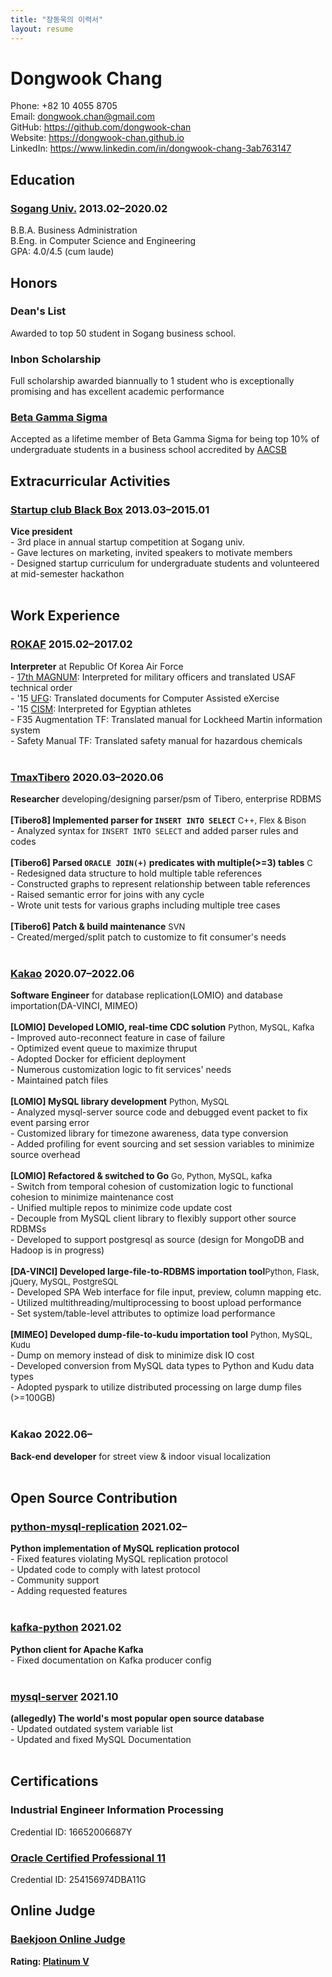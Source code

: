 ```yaml
---
title: "장동욱의 이력서"
layout: resume
---
```


# Dongwook Chang

Phone: +82 10 4055 8705  
Email: <dongwook.chan@gmail.com>  
GitHub: <https://github.com/dongwook-chan>  
Website: <https://dongwook-chan.github.io>  
LinkedIn: <https://www.linkedin.com/in/dongwook-chang-3ab763147>  

## Education

### **[Sogang Univ.](https://wwwe.sogang.ac.kr/wwwe/index_new.html)** <span>2013.02&ndash;2020.02</span>

B.B.A. Business Administration  
B.Eng. in Computer Science and Engineering  
GPA: 4.0/4.5 (cum laude)

## Honors
### **Dean's List**
Awarded to top 50 student in Sogang business school.

### **Inbon Scholarship**
Full scholarship awarded biannually to 1 student who is exceptionally promising and has excellent academic performance 

### **[Beta Gamma Sigma](https://www.betagammasigma.org/about/what-is-bgs)**
Accepted as a lifetime member of Beta Gamma Sigma for being top 10% of undergraduate students in a business school accredited by [AACSB](https://www.betagammasigma.org/mainsitedev/about/affiliations/about-affiliations-aacsb?utm_source=Landing%20Page&utm_medium=Link&utm_campaign=BGS%20Branding&utm_content=AACSB)
<br>
## Extracurricular Activities
### **[Startup club Black Box](https://www.facebook.com/iblackbox/)** <span>2013.03&ndash;2015.01</span>
**Vice president**    
    - 3rd place in annual startup competition at Sogang univ.    
    - Gave lectures on marketing, invited speakers to motivate members    
    - Designed startup curriculum for undergraduate students and volunteered at mid-semester hackathon  
<br>
## Work Experience
### **[ROKAF](https://rokaf.airforce.mil.kr/airforce/398/subview.do)** <span>2015.02&ndash;2017.02</span>  
**Interpreter** at Republic Of Korea Air Force  
    - [17th MAGNUM](https://www.globalsecurity.org/military/facility/cheongju.htm): Interpreted for military officers and translated USAF technical order  
    - '15 [UFG](https://en.wikipedia.org/wiki/Ulchi-Freedom_Guardian): Translated documents for Computer Assisted eXercise  
    - '15 [CISM](https://en.wikipedia.org/wiki/Military_World_Games): Interpreted for Egyptian athletes   
    - F35 Augmentation TF: Translated manual for Lockheed Martin information system  
    - Safety Manual TF: Translated safety manual for hazardous chemicals  
<br>
### **[TmaxTibero](http://www.tmaxsoft.com/products/tibero/)** <span>2020.03&ndash;2020.06</span>
**Researcher** developing/designing parser/psm of Tibero, enterprise RDBMS  
<br>
**[Tibero8] Implemented parser for `INSERT INTO SELECT`** <font size="2">C++, Flex & Bison</font>  
    - Analyzed syntax for `INSERT INTO SELECT` and added parser rules and codes  
<br>
**[Tibero6] Parsed `ORACLE JOIN(+)` predicates with multiple(>=3) tables** <font size="2">C</font>  
    - Redesigned data structure to hold multiple table references    
    - Constructed graphs to represent relationship between table references  
    - Raised semantic error for joins with any cycle  
    - Wrote unit tests for various graphs including multiple tree cases  
<br>
**[Tibero6] Patch & build maintenance** <font size="2">SVN</font>  
    - Created/merged/split patch to customize to fit consumer's needs  
<br>
### **[Kakao](https://www.kakaocorp.com/page/?lang=en)** <span>2020.07&ndash;2022.06</span>
**Software Engineer** for database replication(LOMIO) and database importation(DA-VINCI, MIMEO)  
<br>
**[LOMIO] Developed LOMIO, real-time CDC solution** <font size="2">Python, MySQL, Kafka</font>  
    - Improved auto-reconnect feature in case of failure    
    - Optimized event queue to maximize thruput  
    - Adopted Docker for efficient deployment  
    - Numerous customization logic to fit services' needs  
    - Maintained patch files  
<br>
**[LOMIO] MySQL library development** <font size="2">Python, MySQL</font>  
    - Analyzed mysql-server source code and debugged event packet to fix event parsing error   
    - Customized library for timezone awareness, data type conversion  
    - Added profiling for event sourcing and set session variables to minimize source overhead    
<br>
**[LOMIO] Refactored & switched to Go** <font size="2">Go, Python, MySQL, kafka</font>  
    - Switch from temporal cohesion of customization logic to functional cohesion to minimize maintenance cost  
    - Unified multiple repos to minimize code update cost    
    - Decouple from MySQL client library to flexibly support other source RDBMSs  
    - Developed to support postgresql as source (design for MongoDB and Hadoop is in progress)  
<br>
**[DA-VINCI] Developed large-file-to-RDBMS importation tool**<font size="2">Python, Flask, jQuery, MySQL, PostgreSQL</font>  
    - Developed SPA Web interface for file input, preview, column mapping etc.    
    - Utilized multithreading/multiprocessing to boost upload performance   
    - Set system/table-level attributes to optimize load performance    
<br>
**[MIMEO] Developed dump-file-to-kudu importation tool** <font size="2">Python, MySQL, Kudu</font>  
    - Dump on memory instead of disk to minimize disk IO cost  
    - Developed conversion from MySQL data types to Python and Kudu data types    
    - Adopted pyspark to utilize distributed processing on large dump files (>=100GB)  
<br>
### **Kakao** <span>2022.06&ndash;</span>
**Back-end developer** for street view & indoor visual localization  
<br>
## Open Source Contribution

### **[python-mysql-replication](https://github.com/noplay/python-mysql-replication)** <span>2021.02&ndash;</span>
**Python implementation of MySQL replication protocol**  
    - Fixed features violating MySQL replication protocol  
    - Updated code to comply with latest protocol  
    - Community support  
    - Adding requested features  
<br>
### **[kafka-python](https://github.com/dpkp/kafka-python)** <span>2021.02</span>
**Python client for Apache Kafka**  
    - Fixed documentation on Kafka producer config  
<br>
### **[mysql-server](https://github.com/mysql/mysql-server)** <span>2021.10</span>
**(allegedly) The world's most popular open source database**  
    - Updated outdated system variable list  
    - Updated and fixed MySQL Documentation    
<br>
## Certifications
### **Industrial Engineer Information Processing**
Credential ID: 16652006687Y
<br>
### **[Oracle Certified Professional 11](https://www.credly.com/badges/498fcbba-977d-4edb-a75f-8cf89feac25f/linked_in_profile)**
Credential ID: 254156974DBA11G
<br>
## Online Judge
### **[Baekjoon Online Judge](https://www.acmicpc.net/)**
**Rating: [Platinum V](https://solved.ac/profile/dongwook)**
<br>